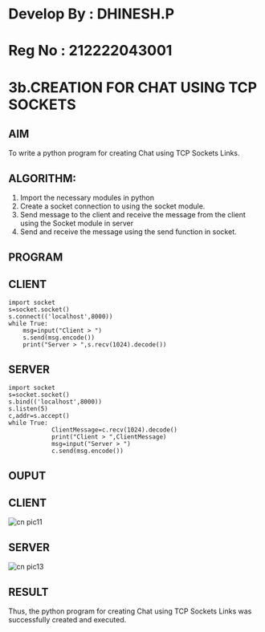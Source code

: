 # Develop By : DHINESH.P
# Reg No : 212222043001
# 3b.CREATION FOR CHAT USING TCP SOCKETS
## AIM
To write a python program for creating Chat using TCP Sockets Links.
## ALGORITHM:
1. Import the necessary modules in python
2. Create a socket connection to using the socket module.
3. Send message to the client and receive the message from the client using the Socket module in
 server
4. Send and receive the message using the send function in socket.
## PROGRAM
## CLIENT
```
import socket 
s=socket.socket() 
s.connect(('localhost',8000)) 
while True: 
    msg=input("Client > ") 
    s.send(msg.encode()) 
    print("Server > ",s.recv(1024).decode())
```
## SERVER
```
import socket 
s=socket.socket() 
s.bind(('localhost',8000)) 
s.listen(5) 
c,addr=s.accept() 
while True: 
            ClientMessage=c.recv(1024).decode() 
            print("Client > ",ClientMessage) 
            msg=input("Server > ") 
            c.send(msg.encode())
```
## OUPUT
## CLIENT
![cn pic11](https://github.com/dhinesh00406/3b_CHAT_USING_TCP_SOCKETS/assets/147149471/0d1a4f31-1a7e-4322-8a92-301e9a1d7a39)


## SERVER
![cn pic13](https://github.com/dhinesh00406/3b_CHAT_USING_TCP_SOCKETS/assets/147149471/9fb8d869-cbf1-418a-8179-03f6764c5bcb)

## RESULT

Thus, the python program for creating Chat using TCP Sockets Links was successfully 
created and executed.
